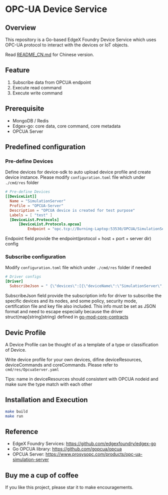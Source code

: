 # OPC-UA Device Service

## Overview
This repository is a Go-based EdgeX Foundry Device Service which uses OPC-UA protocol to interact with the devices or IoT objects.

Read [README_CN.md](./README_CN.md) for Chinese version.

## Feature

1. Subscribe data from OPCUA endpoint
2. Execute read command
2. Execute write command

## Prerequisite
* MongoDB / Redis
* Edgex-go: core data, core command, core metadata
* OPCUA Server

## Predefined configuration

### Pre-define Devices
Define devices for device-sdk to auto upload device profile and create device instance. Please modify `configuration.toml` file which under `./cmd/res` folder
```toml
# Pre-define Devices
[[DeviceList]]
  Name = "SimulationServer"
  Profile = "OPCUA-Server"
  Description = "OPCUA device is created for test purpose"
  Labels = [ "test" ]
  [DeviceList.Protocols]
      [DeviceList.Protocols.opcua]
          Endpoint = "opc.tcp://Burning-Laptop:53530/OPCUA/SimulationServer"
```

Endpoint field provide the endpoint(protocol + host + port + server dir) config

### Subscribe configuration
Modify `configuration.toml` file which under `./cmd/res` folder if needed
```toml
# Driver configs
[Driver]
  SubscribeJson = " {\"devices\":[{\"deviceName\":\"SimulationServer\",\"nodeIds\":[\"ns=5;s=Counter1\",\"ns=5;s=Random1\"],\"policy\":\"None\",\"mode\":\"None\",\"certFile\":\"\",\"keyFile\":\"\"}]} "
```
SubscribeJson field provide the subscription info for driver to subscribe the specific devices and its nodes, and some policy, security mode, certification file and key file also included.
This info must be set as JSON format and need to escape especially because the driver struct(map[string]string) defined in [go-mod-core-contracts](https://github.com/edgexfoundry/go-mod-core-contracts)

## Devic Profile

A Device Profile can be thought of as a template of a type or classification of Device. 

Write device profile for your own devices, difine deviceResources, deviceCommands and coreCommands. Please refer to `cmd/res/OpcuaServer.yaml`

Tips: name in deviceResources should consistent with OPCUA nodeid and make sure the type match with each other


## Installation and Execution
```bash
make build
make run
```

## Reference
* EdgeX Foundry Services: https://github.com/edgexfoundry/edgex-go
* Go OPCUA library: https://github.com/gopcua/opcua
* OPCUA Server: https://www.prosysopc.com/products/opc-ua-simulation-server

## Buy me a cup of coffee
If you like this project, please star it to make encouragements.